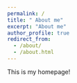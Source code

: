 ```yaml
---
permalink: /
title: " About me"
excerpt: "About me"
author_profile: true
redirect_from: 
  - /about/
  - /about.html
---
```


This is my homepage!